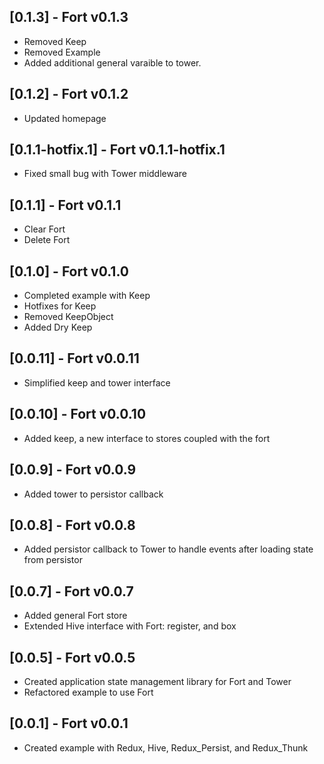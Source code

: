 ## [0.1.3] - Fort v0.1.3

* Removed Keep
* Removed Example
* Added additional general varaible to tower.

## [0.1.2] - Fort v0.1.2

* Updated homepage

## [0.1.1-hotfix.1] - Fort v0.1.1-hotfix.1

* Fixed small bug with Tower middleware

## [0.1.1] - Fort v0.1.1

* Clear Fort
* Delete Fort

## [0.1.0] - Fort v0.1.0

* Completed example with Keep
* Hotfixes for Keep
* Removed KeepObject
* Added Dry Keep

## [0.0.11] - Fort v0.0.11

* Simplified keep and tower interface

## [0.0.10] - Fort v0.0.10

* Added keep, a new interface to stores coupled with the fort

## [0.0.9] - Fort v0.0.9

* Added tower to persistor callback

## [0.0.8] - Fort v0.0.8

* Added persistor callback to Tower to handle events after loading state from persistor

## [0.0.7] - Fort v0.0.7

* Added general Fort store
* Extended Hive interface with Fort: register, and box

## [0.0.5] - Fort v0.0.5

* Created application state management library for Fort and Tower
* Refactored example to use Fort

## [0.0.1] - Fort v0.0.1

* Created example with Redux, Hive, Redux_Persist, and Redux_Thunk

